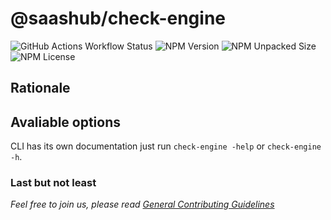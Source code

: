 # @saashub/check-engine

![GitHub Actions Workflow Status](https://img.shields.io/github/actions/workflow/status/saashub-it/qoq/main.yml) ![NPM Version](https://img.shields.io/npm/v/%40saashub%2Fcheck-engine)
![NPM Unpacked Size](https://img.shields.io/npm/unpacked-size/%40saashub%2Fcheck-engine) ![NPM License](https://img.shields.io/npm/l/%40saashub%2Fcheck-engine)

## Rationale

## Avaliable options

CLI has its own documentation just run `check-engine -help` or `check-engine -h`.

### Last but not least

_Feel free to join us, please read [General Contributing Guidelines](https://github.com/saashub-it/qoq/blob/master/.github/CONTRIBUTING.md)_
